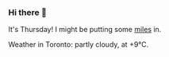 ### Hi there :wave:

It's Thursday! I might be putting some [miles](https://www.strava.com/athletes/889963) in.

Weather in Toronto: partly cloudy, at +9°C.
